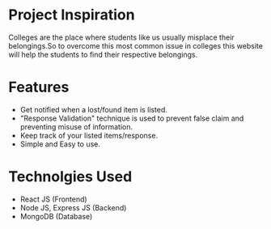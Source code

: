 # Project Inspiration
Colleges are the place where students like us usually misplace their belongings.So to overcome this most common issue in colleges this website will help the students to find their respective belongings.

# Features
* Get notified when a lost/found item is listed.
* "Response Validation" technique is used to prevent false claim and preventing misuse of information.
* Keep track of your listed items/response.
* Simple and Easy to use.


# Technolgies Used
* React JS (Frontend)
* Node JS, Express JS (Backend)
* MongoDB (Database)

